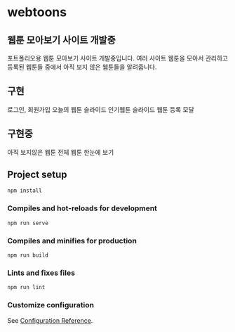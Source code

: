# webtoons

## 웹툰 모아보기 사이트 개발중
포트폴리오용 웹툰 모아보기 사이트 개발중입니다.
여러 사이트 웹툰을 모아서 관리하고 등록된 웹툰들 중에서 아직 보지 않은 웹툰들을 알려줍니다.


## 구현

로그인, 회원가입
오늘의 웹툰 슬라이드
인기웹툰 슬라이드
웹툰 등록 모달

## 구현중

아직 보지않은 웹툰
전체 웹툰 한눈에 보기

## Project setup
```
npm install
```

### Compiles and hot-reloads for development
```
npm run serve
```

### Compiles and minifies for production
```
npm run build
```

### Lints and fixes files
```
npm run lint
```

### Customize configuration
See [Configuration Reference](https://cli.vuejs.org/config/).
